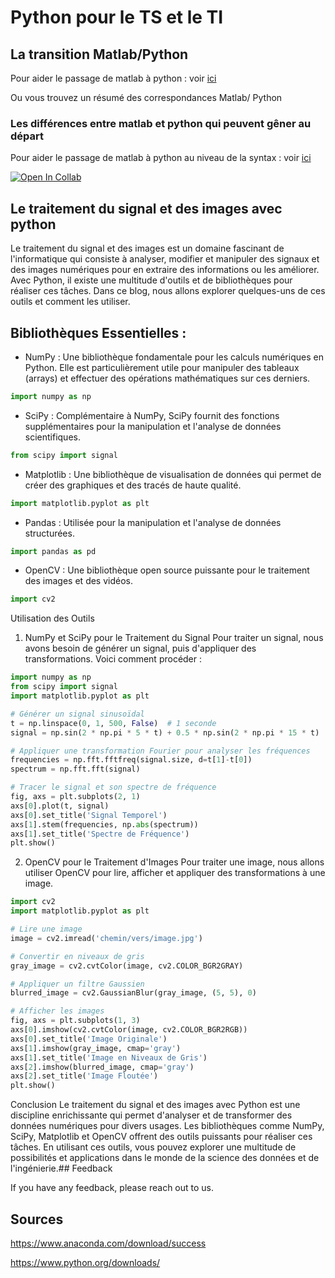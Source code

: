 # Python pour le TS et le TI
## La transition Matlab/Python 

Pour aider le passage de matlab à python  : voir [ici](https://numpy.org/doc/stable/user/numpy-for-matlab-users.html#general-purpose-equivalents)

Ou vous trouvez un résumé des correspondances  Matlab/ Python

### Les différences entre matlab et python qui peuvent gêner au départ 
Pour aider le passage de matlab à python au niveau de la syntax : voir [ici](https://numpy.org/doc/stable/user/numpy-for-matlab-users.html#general-purpose-equivalents)

[![Open In Collab](https://colab.research.google.com/assets/colab-badge.svg)](https://colab.research.google.com/https://github.com/Mohamed-sra/Python-pour-le-TS-et-le-TI/blob/main/SI_processing_with%20python/Matlab%20to%20Python.ipynb)

## Le traitement du signal et des images avec python

Le traitement du signal et des images est un domaine fascinant de l'informatique qui consiste à analyser, modifier et manipuler des signaux et des images numériques pour en extraire des informations ou les améliorer. Avec Python, il existe une multitude d'outils et de bibliothèques pour réaliser ces tâches. Dans ce blog, nous allons explorer quelques-uns de ces outils et comment les utiliser.

## Bibliothèques Essentielles : 

- NumPy : Une bibliothèque fondamentale pour les calculs numériques en Python. Elle est particulièrement utile pour manipuler des tableaux (arrays) et effectuer des opérations mathématiques sur ces derniers.

```python
import numpy as np
```

- SciPy : Complémentaire à NumPy, SciPy fournit des fonctions supplémentaires pour la manipulation et l'analyse de données scientifiques.

```python
from scipy import signal
```


- Matplotlib : Une bibliothèque de visualisation de données qui permet de créer des graphiques et des tracés de haute qualité.

```python
import matplotlib.pyplot as plt
```

- Pandas : Utilisée pour la manipulation et l'analyse de données structurées.

```python
import pandas as pd
```

- OpenCV : Une bibliothèque open source puissante pour le traitement des images et des vidéos.

```python
import cv2
```




Utilisation des Outils
1. NumPy et SciPy pour le Traitement du Signal
Pour traiter un signal, nous avons besoin de générer un signal, puis d'appliquer des transformations. Voici comment procéder :

```python
import numpy as np
from scipy import signal
import matplotlib.pyplot as plt

# Générer un signal sinusoïdal
t = np.linspace(0, 1, 500, False)  # 1 seconde
signal = np.sin(2 * np.pi * 5 * t) + 0.5 * np.sin(2 * np.pi * 15 * t)

# Appliquer une transformation Fourier pour analyser les fréquences
frequencies = np.fft.fftfreq(signal.size, d=t[1]-t[0])
spectrum = np.fft.fft(signal)

# Tracer le signal et son spectre de fréquence
fig, axs = plt.subplots(2, 1)
axs[0].plot(t, signal)
axs[0].set_title('Signal Temporel')
axs[1].stem(frequencies, np.abs(spectrum))
axs[1].set_title('Spectre de Fréquence')
plt.show()
```


2. OpenCV pour le Traitement d'Images
Pour traiter une image, nous allons utiliser OpenCV pour lire, afficher et appliquer des transformations à une image.

```python
import cv2
import matplotlib.pyplot as plt

# Lire une image
image = cv2.imread('chemin/vers/image.jpg')

# Convertir en niveaux de gris
gray_image = cv2.cvtColor(image, cv2.COLOR_BGR2GRAY)

# Appliquer un filtre Gaussien
blurred_image = cv2.GaussianBlur(gray_image, (5, 5), 0)

# Afficher les images
fig, axs = plt.subplots(1, 3)
axs[0].imshow(cv2.cvtColor(image, cv2.COLOR_BGR2RGB))
axs[0].set_title('Image Originale')
axs[1].imshow(gray_image, cmap='gray')
axs[1].set_title('Image en Niveaux de Gris')
axs[2].imshow(blurred_image, cmap='gray')
axs[2].set_title('Image Floutée')
plt.show()
```

Conclusion
Le traitement du signal et des images avec Python est une discipline enrichissante qui permet d'analyser et de transformer des données numériques pour divers usages. Les bibliothèques comme NumPy, SciPy, Matplotlib et OpenCV offrent des outils puissants pour réaliser ces tâches. En utilisant ces outils, vous pouvez explorer une multitude de possibilités et applications dans le monde de la science des données et de l'ingénierie.## Feedback

If you have any feedback, please reach out to us.

## Sources 

https://www.anaconda.com/download/success

https://www.python.org/downloads/

